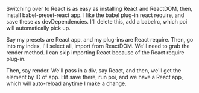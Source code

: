 Switching over to React is as easy as installing React and ReactDOM, then, install babel-preset-react app. I like the babel plug-in react require, and save these as devDependencies. I'll delete this, add a babelrc, which poi will automatically pick up.

Say my presets are React app, and my plug-ins are React require. Then, go into my index, I'll select all, import from ReactDOM. We'll need to grab the render method. I can skip importing React because of the React require plug-in.

Then, say render. We'll pass in a div, say React, and then, we'll get the element by ID of app. Hit save there, run poi, and we have a React app, which will auto-reload anytime I make a change.